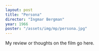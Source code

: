 ```yaml
---
layout: post
title: "Persona"
director: "Ingmar Bergman"
year: 1966
poster: "/assets/img/mp/persona.jpg"
---
```


My review or thoughts on the film go here.

